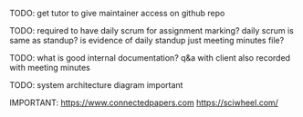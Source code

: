 <!-- SPDX-License-Identifier: zlib-acknowledgement -->
TODO: get tutor to give maintainer access on github repo  

TODO: required to have daily scrum for assignment marking?
daily scrum is same as standup?
is evidence of daily standup just meeting minutes file?

TODO: what is good internal documentation? 
q&a with client also recorded with meeting minutes

TODO: system architecture diagram important


IMPORTANT:
https://www.connectedpapers.com
https://sciwheel.com/
